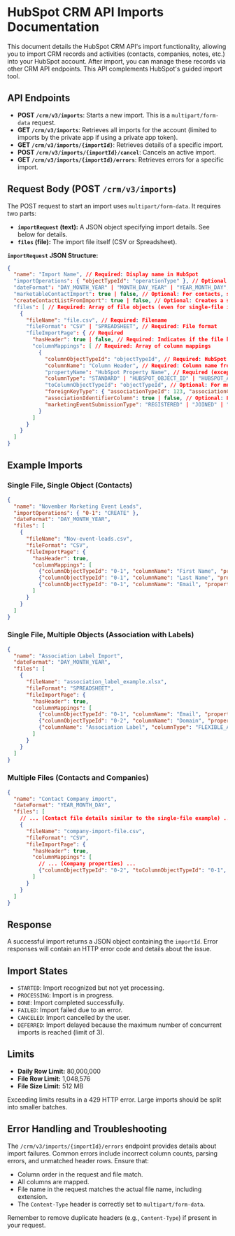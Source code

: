 # HubSpot CRM API Imports Documentation

This document details the HubSpot CRM API's import functionality, allowing you to import CRM records and activities (contacts, companies, notes, etc.) into your HubSpot account.  After import, you can manage these records via other CRM API endpoints.  This API complements HubSpot's guided import tool.

## API Endpoints

* **POST `/crm/v3/imports`**: Starts a new import.  This is a `multipart/form-data` request.
* **GET `/crm/v3/imports`**: Retrieves all imports for the account (limited to imports by the private app if using a private app token).
* **GET `/crm/v3/imports/{importId}`**: Retrieves details of a specific import.
* **POST `/crm/v3/imports/{importId}/cancel`**: Cancels an active import.
* **GET `/crm/v3/imports/{importId}/errors`**: Retrieves errors for a specific import.

##  Request Body (POST `/crm/v3/imports`)

The POST request to start an import uses `multipart/form-data`.  It requires two parts:

* **`importRequest` (text):** A JSON object specifying import details. See below for details.
* **`files` (file):** The import file itself (CSV or Spreadsheet).

**`importRequest` JSON Structure:**

```json
{
  "name": "Import Name", // Required: Display name in HubSpot
  "importOperations": { "objectTypeId": "operationType" }, // Optional: CREATE, UPDATE, UPSERT (default: UPSERT).  Example: {"0-1": "CREATE"} for contacts.
  "dateFormat": "DAY_MONTH_YEAR" | "MONTH_DAY_YEAR" | "YEAR_MONTH_DAY", // Optional: Date format in the file (default: MONTH_DAY_YEAR)
  "marketableContactImport": true | false, // Optional: For contacts, sets marketing status (requires marketing access).
  "createContactListFromImport": true | false, // Optional: Creates a static list from imported contacts.
  "files": [ // Required: Array of file objects (even for single-file imports)
    {
      "fileName": "file.csv", // Required: Filename
      "fileFormat": "CSV" | "SPREADSHEET", // Required: File format
      "fileImportPage": { // Required
        "hasHeader": true | false, // Required: Indicates if the file has a header row
        "columnMappings": [ // Required: Array of column mappings
          {
            "columnObjectTypeId": "objectTypeId", // Required: HubSpot object type ID (e.g., "0-1" for contacts).
            "columnName": "Column Header", // Required: Column name from the file
            "propertyName": "HubSpot Property Name", // Required (except for common columns in multi-file imports)
            "columnType": "STANDARD" | "HUBSPOT_OBJECT_ID" | "HUBSPOT_ALTERNATE_ID" | "FLEXIBLE_ASSOCIATION_LABEL" | "ASSOCIATION_KEYS" | "EVENT_TIMESTAMP", // Optional: Specifies column data type
            "toColumnObjectTypeId": "objectTypeId", // Optional: For multi-file imports, object type ID of the related object (common column).
            "foreignKeyType": { "associationTypeId": 123, "associationCategory": "HUBSPOT_DEFINED" }, // Optional: For multi-file imports, association type.
            "associationIdentifierColumn": true | false, // Optional: For multi-file imports, identifies the common column.
            "marketingEventSubmissionType": "REGISTERED" | "JOINED" | "LEFT" | "CANCELLED", // Optional: For Marketing Event Participant imports.
          }
        ]
      }
    }
  ]
}
```

## Example Imports

### Single File, Single Object (Contacts)

```json
{
  "name": "November Marketing Event Leads",
  "importOperations": { "0-1": "CREATE" },
  "dateFormat": "DAY_MONTH_YEAR",
  "files": [
    {
      "fileName": "Nov-event-leads.csv",
      "fileFormat": "CSV",
      "fileImportPage": {
        "hasHeader": true,
        "columnMappings": [
          {"columnObjectTypeId": "0-1", "columnName": "First Name", "propertyName": "firstname"},
          {"columnObjectTypeId": "0-1", "columnName": "Last Name", "propertyName": "lastname"},
          {"columnObjectTypeId": "0-1", "columnName": "Email", "propertyName": "email", "columnType": "HUBSPOT_ALTERNATE_ID"}
        ]
      }
    }
  ]
}
```

### Single File, Multiple Objects (Association with Labels)

```json
{
  "name": "Association Label Import",
  "dateFormat": "DAY_MONTH_YEAR",
  "files": [
    {
      "fileName": "association_label_example.xlsx",
      "fileFormat": "SPREADSHEET",
      "fileImportPage": {
        "hasHeader": true,
        "columnMappings": [
          {"columnObjectTypeId": "0-1", "columnName": "Email", "propertyName": "email"},
          {"columnObjectTypeId": "0-2", "columnName": "Domain", "propertyName": "domain"},
          {"columnName": "Association Label", "columnType": "FLEXIBLE_ASSOCIATION_LABEL", "columnObjectTypeId": "0-1", "toColumnObjectTypeId": "0-2"}
        ]
      }
    }
  ]
}
```


### Multiple Files (Contacts and Companies)

```json
{
  "name": "Contact Company import",
  "dateFormat": "YEAR_MONTH_DAY",
  "files": [
    // ... (Contact file details similar to the single-file example) ...
    {
      "fileName": "company-import-file.csv",
      "fileFormat": "CSV",
      "fileImportPage": {
        "hasHeader": true,
        "columnMappings": [
          // ... (Company properties) ...
          {"columnObjectTypeId": "0-2", "toColumnObjectTypeId": "0-1", "columnName": "Email", "propertyName": null, "foreignKeyType": {"associationTypeId": 280, "associationCategory": "HUBSPOT_DEFINED"}}
        ]
      }
    }
  ]
}
```

## Response

A successful import returns a JSON object containing the `importId`.  Error responses will contain an HTTP error code and details about the issue.


## Import States

* `STARTED`: Import recognized but not yet processing.
* `PROCESSING`: Import is in progress.
* `DONE`: Import completed successfully.
* `FAILED`: Import failed due to an error.
* `CANCELED`: Import cancelled by the user.
* `DEFERRED`: Import delayed because the maximum number of concurrent imports is reached (limit of 3).

## Limits

* **Daily Row Limit:** 80,000,000
* **File Row Limit:** 1,048,576
* **File Size Limit:** 512 MB

Exceeding limits results in a 429 HTTP error.  Large imports should be split into smaller batches.


## Error Handling and Troubleshooting

The `/crm/v3/imports/{importId}/errors` endpoint provides details about import failures.  Common errors include incorrect column counts, parsing errors, and unmatched header rows.  Ensure that:

* Column order in the request and file match.
* All columns are mapped.
* File name in the request matches the actual file name, including extension.
* The `Content-Type` header is correctly set to `multipart/form-data`.

Remember to remove duplicate headers (e.g., `Content-Type`) if present in your request.
